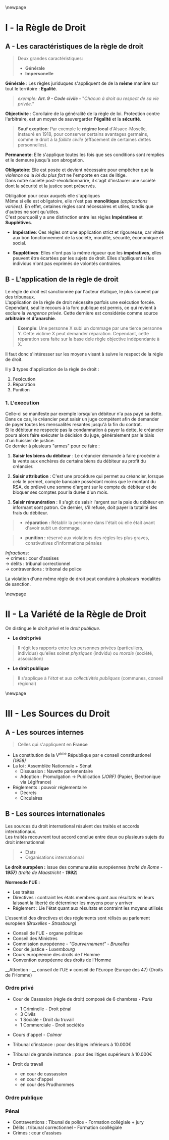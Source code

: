 \newpage

# I - la Règle de Droit

## A - Les caractéristiques de la règle de droit

> Deux grandes caractéristiques:
>
>	* __Générale__
>	* __Impersonelle__



__Générale__ :
Les règles juriduques s'appliquent de de la __même__ manière sur tout le territoire : __Egalité__.  

> *exemple:* __*Art. 9 - Code civile -*__ "*Chacun à droit au respect de sa vie privée.*"

__Objectivite__ : 
Corollaire de la généralité de la règle de loi.
Protection contre l'arbitraire, est un moyen de sauvergarder __l'égalité__ et la __sécurité__.

> __Sauf exeption__:
> Par exemple le __régime local__ d'Alsace-Moselle, instauré en 1918,
> pour conserver certains avantages germains, comme le droit à la *faillite civile* (effacement de certaines dettes personnelles).

__Permanente__:
Elle s'applique toutes les fois que ses conditions sont remplies et le demeure jusqu'à son abrogation.

__Obligatoire__:
Elle est posée et devient nécessaire pour empêcher que la *violence* ou la *loi du plus fort* ne l'emporte en cas de litige.  
Dans notre société post-révolutionnarire, il s'agit d'instaurer une société dont la sécurité et la justice sont préservés.

Obligation pour ceux auquels elle s'appliques  
Même si elle est obligatoire, elle n'est pas __monolitique__ *(applications variées)*. En effet, cetaines règles sont nécessaires et utiles, tandis que d'autres ne sont qu'utiles.  
C'est pourquoiil y a une distinction entre les règles __Impératives__ et __Supplétives__.

* __Impérative__: Ces règles ont une application strict et rigoureuse, car vitale aux bon fonctionnement de la société, moralité, sécurité, économique et social.

* __Supplétives__: Elles n'ont pas la même rigueur que les __impératives__, elles peuvent être écartées par les sujets de droit. Elles s'aplliquent si les individus n'ont pas exprimés de volontés contraires.





## B - L'application de la règle de droit

Le règle de droit est sanctionnée par l'acteur étatique, le plus souvent par des tribunaux.  
L'application de la règle de droit nécessite parfois une exécution forcée. Cependant, seul le recours à la forc publique est permis, ce qui revient à exclure la *vengence privée*. Cette dernière est considérée comme source __arbitraire__ et __d'anarchie__.

> __Exemple__: Une personne X subi un dommage par une tierce personne Y.
> Cette victime X peut demander réparation.
> Cependant, cette réparation sera faite sur la base dele règle objective indépendante à X.

Il faut donc s'intéresser sur les moyens visant à suivre le respect de la règle de droit.  

Il y __3__ types d'application de la règle de droit :

1. l'exécution
2. Réparation
3. Punition

### 1. L'execution

Celle-ci se manifeste par exemple lorsqu'un débiteur n'a pas payé sa dette.
Dans ce cas, le créancier peut saisir un juge compétent afin de demander de payer toutes les mensualités resantes jusqu'à la fin du contrat.  
Si le débiteur ne respecte pas la condamnation à payer la dette, le créancier poura alors faire exécuter la décision du juge, généralement par le biais d'un huissier de justice.  
Ce dernier à plusieurs "armes" pour ce faire :

1. __Saisir les biens du débiteur__ :
Le créancier demande à faire procéder à la vente aux enchères de certains biens du débiteur au profit du créancier.

2. __Saisir attribution__ : 
C'est une procédure qui permet au créancier, lorsque cela le permet, compte bancaire possédant moins que le montant du RSA, de prélevé une somme d'argent sur le compte du débiteur et de bloquer ses comptes pour la durée d'un mois. 

3. __Saisir rémunération__ :
Il s'agit de saisir l'argent sur la paie du débiteur en informant sont patron. Ce dernier, s'il refuse, doit payer la totalité des frais du débiteur.  

> * __réparation :__
Rétablir la personne dans l'était où elle était avant d'avoir subit un dommage.

> * __punition :__
réservé aux violations des règles les plus graves, constivutives d'informations pénales

*Infractions*:  
$\rightarrow$ crimes : cour d'assises  
$\rightarrow$ délits : tribunal correctionnel  
$\rightarrow$ contraventions : tribonal de police  

La violation d'une même règle de droit peut conduire à plusieurs modalités de sanction.


\newpage
# II - La Variété de la Règle de Droit

On distingue le *droit privé* et le *droit publique*.

- __Le droit privé__

> Il régit les rapports entre les personnes privées (particuliers, individus) qu'elles soinet *physiques* (indvidu) ou *morale* (société, association)

- __Le droit publique__

> Il s'applique à *l'état* et aux *collectivités publiques* (communes, conseil régional)


\newpage
# III - Les Sources du Droit

## A - Les sources internes

> Celles qui s'appliquent en __France__

- La constitution de la V$^{ème}$ République par e conseil constituationel *(1958)*
- La loi : Assemblée Nationnale + Sénat
	- Dissuasion : Navette parlementaire
	- Adoption : Promulgation $\rightarrow$ Publication *(JORF)* (Papier, Electronique via Légifrance)
- Réglements : pouvoir réglementaire
	- Décrets
	- Circulaires

## B - Les sources internationales

Les sources du droit international résulent des traités et accords internationaux.  
Les traités recouvrent tout accord conclue entre deux ou plusieurs sujets du droit internationnal

>	- Etats
>	- Organisations internationnal

__Le droit européen :__ issue des communautés européennes *(traité de Rome - __1957__)* *(traité de Maastricht - __1992__)*

__Normesde l'UE :__

- Les traités
- Directives : contraint les états membres quant aux résultats en leurs laissant la liberté de déterminer les moyens pour y arriver
- Réglement : Lie l'état quant aux résultats et contraint les moyens utilisés



L'essentiel des directives et des réglements sont rélisés au parlement européen *(Bruxelles - Strasbourg)*

- Conseil de l'UE - organe politique
- Conseil des Ministres
- Commission européenne - *"Gourvernement"* - *Bruxelles*
- Cour de justice - *Luxembourg*
- Cours européenne des droits de l'Homme
- Convention européenne des droits de l'Homme

__Attention : __ conseil de l'UE $\neq$ conseil de l'Europe (Europe des 47) (Droits de l'Homme)

### Ordre privé

- Cour de Cassasion (règle de droit) composé de 6 chambres - *Paris*
	- 1 Criminelle - Droit pénal
	- 3 Civils
	- 1 Sociale - Droit du truvail
	- 1 Commerciale - Droit sociétés
- Cours d'appel - *Colmar*
- Tribunal d'instance : pour des litiges inférieurs à 10.000€
- Tribunal de grande instance : pour des litiges supérieurs à 10.000€

- Droit du travail
	- en cour de cassassion 
	- en cour d'appel 
	- en cour des Prudhommes 

### Ordre publique

### Pénal

- Contraventions : Tibunal de police - Formation collégiale + jury
- Délits : tribunal correctionnel - Formation coollégiale
- Crimes : cour d'assises



